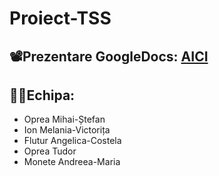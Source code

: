 # Proiect-TSS

## 📽️Prezentare GoogleDocs: [AICI](https://docs.google.com/presentation/d/1IhbSZWsAuq4MvXnZCUSLU7HCVE0sBTDfhk4CBI1_UkI/edit#slide=id.p)
## 👨‍💻Echipa:
* Oprea Mihai-Ștefan
* Ion Melania-Victorița
* Flutur Angelica-Costela
* Oprea Tudor
* Monete Andreea-Maria
